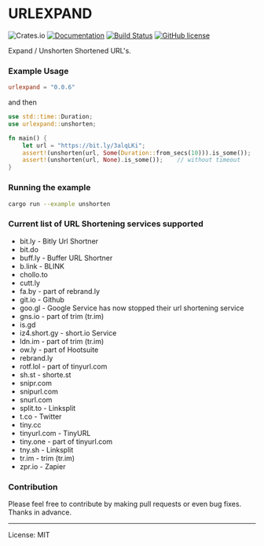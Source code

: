 URLEXPAND
==========
![Crates.io](https://img.shields.io/crates/v/urlexpand)
[![Documentation](https://docs.rs/urlexpand/badge.svg)](https://docs.rs/urlexpand)
[![Build Status](https://travis-ci.com/marirs/urlexpand.svg?branch=main)](https://travis-ci.com/marirs/urlexpand)
[![GitHub license](https://img.shields.io/github/license/marirs/urlexpand)](https://github.com/marirs/urlexpand/blob/main/LICENSE)

Expand / Unshorten Shortened URL's.

### Example Usage

```toml
urlexpand = "0.0.6"
```

and then

```rust
use std::time::Duration;
use urlexpand::unshorten;

fn main() {
    let url = "https://bit.ly/3alqLKi";
    assert!(unshorten(url, Some(Duration::from_secs(10))).is_some());   // with timeout
    assert!(unshorten(url, None).is_some());    // without timeout
}
```

### Running the example

```bash
cargo run --example unshorten
```

### Current list of URL Shortening services supported
- bit.ly - Bitly Url Shortner
- bit.do  
- buff.ly - Buffer URL Shortner
- b.link - BLINK
- chollo.to
- cutt.ly
- fa.by - part of rebrand.ly
- git.io - Github  
- goo.gl - Google Service has now stopped their url shortening service 
- gns.io - part of trim (tr.im)
- is.gd
- iz4.short.gy - short.io Service  
- ldn.im - part of trim (tr.im)
- ow.ly - part of Hootsuite  
- rebrand.ly  
- rotf.lol - part of tinyurl.com
- sh.st - shorte.st
- snipr.com
- snipurl.com
- snurl.com
- split.to - Linksplit  
- t.co - Twitter
- tiny.cc
- tinyurl.com - TinyURL
- tiny.one - part of tinyurl.com
- tny.sh - Linksplit  
- tr.im - trim (tr.im)
- zpr.io - Zapier

### Contribution

Please feel free to contribute by making pull requests or even bug fixes.  
Thanks in advance.

---
License: MIT